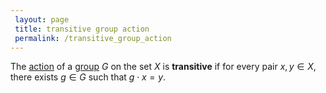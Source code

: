 ```yaml
---
 layout: page
 title: transitive group action
 permalink: /transitive_group_action
---
```

The [action](https://defsmath.github.io/DefsMath/group_action) of a [group](https://defsmath.github.io/DefsMath/group) $G$ on the set $X$ is **transitive** if for every pair $x,y \in X$, there exists $g\in G$ such that $g\cdot x=y$. 

